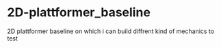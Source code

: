 # 2D-plattformer_baseline
2D plattformer baseline on which i can build diffrent kind of mechanics to test
